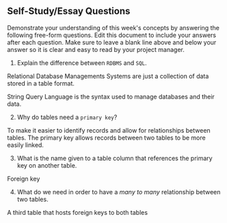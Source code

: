 ## Self-Study/Essay Questions

Demonstrate your understanding of this week's concepts by answering the following free-form questions. Edit this document to include your answers after each question. Make sure to leave a blank line above and below your answer so it is clear and easy to read by your project manager.

1. Explain the difference between `RDBMS` and `SQL`.

Relational Database Managements Systems are just a collection of data stored in a table format.

String Query Language is the syntax used to manage databases and their data.

2. Why do tables need a `primary key`?

To make it easier to identify records and allow for relationships between tables. The primary key allows records between two tables to be more easily linked.

3. What is the name given to a table column that references the primary key on another table.

Foreign key

4. What do we need in order to have a _many to many_ relationship between two tables.

A third table that hosts foreign keys to both tables

